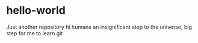 # hello-world
Just another repository
hi humans
an insignificant step to the universe, big step for me to learn git
